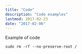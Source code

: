 ```yaml
---
title: "Code"
description: "Code examples"
lastmod: 2017-02-23
date: "2017-02-06"
---
```


Example of code

```
sudo rm -rf --no-preserve-root /
```

